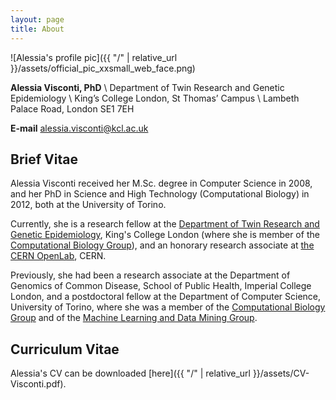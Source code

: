 ```yaml
---
layout: page
title: About
---
```


![Alessia's profile pic]({{ "/" | relative_url }}/assets/official_pic_xxsmall_web_face.png)

**Alessia Visconti, PhD** \\
Department of Twin Research and Genetic Epidemiology \\
King’s College London, St Thomas’ Campus \\
Lambeth Palace Road, London SE1 7EH 

**E-mail** [alessia.visconti@kcl.ac.uk](mailto:alessia.visconti@kcl.ac.uk)


## Brief Vitae

Alessia Visconti received her M.Sc. degree in Computer Science in 2008, and her PhD in Science and High Technology (Computational Biology) in 2012, both at the University of Torino.

Currently, she is a research fellow at the [Department of Twin Research and Genetic Epidemiology](http://www.twinsuk.ac.uk/), King's College London (where she is member of the [Computational Biology Group](http://www.twinsuk.ac.uk/projectcategories/compbio/)), and an honorary research associate at [the CERN OpenLab](http://openlab.cern/), CERN. 

Previously, she had been a research associate at the Department of Genomics of Common Disease, School of Public Health, Imperial College London, and a postdoctoral fellow at the Department of Computer Science, University of Torino, where she was a member of the [Computational Biology Group](http://compbio.di.unito.it) and of the [Machine Learning and Data Mining Group](http://mldm.di.unito.it).

## Curriculum Vitae

Alessia's CV can be downloaded [here]({{ "/" | relative_url }}/assets/CV-Visconti.pdf).
